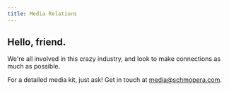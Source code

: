 ```yaml
---
title: Media Relations
---
```


## Hello, friend.

We're all involved in this crazy industry, and look to make connections as much as possible.

For a detailed media kit, just ask! Get in touch at [media@schmopera.com](mailto:media@schmopera.com).